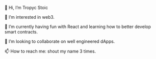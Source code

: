 👋 Hi, I’m Tropyc Stoic


👀 I’m interested in web3.

🌱 I’m currently having fun with React and learning how to better develop smart contracts.

💞️ I’m looking to collaborate on well engineered dApps.

📫 How to reach me: shout my name 3 times.

<!---
tropycstoic/tropycstoic is a ✨ special ✨ repository because its `README.md` (this file) appears on your GitHub profile.
You can click the Preview link to take a look at your changes.
--->
